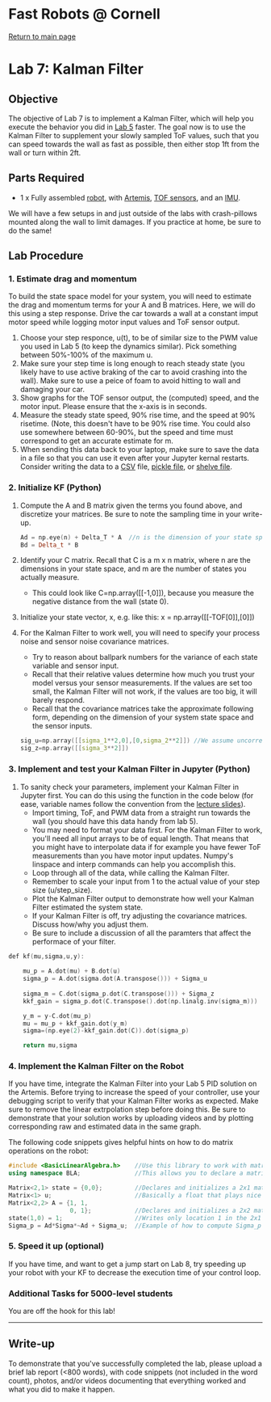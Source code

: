 # Fast Robots @ Cornell

[Return to main page](../index.md)

# Lab 7: Kalman Filter

## Objective

The objective of Lab 7 is to implement a Kalman Filter, which will help you execute the behavior you did in [Lab 5](Lab5.md) faster. The goal now is to use the Kalman Filter to supplement your slowly sampled ToF values, such that you can speed towards the wall as fast as possible, then either stop 1ft from the wall or turn within 2ft.

## Parts Required

* 1 x Fully assembled [robot](https://www.amazon.com/gp/product/B07VBFQP44/ref=ppx_yo_dt_b_asin_title_o00_s00?ie=UTF8&psc=1), with [Artemis](https://www.sparkfun.com/products/15443), [TOF sensors](https://www.pololu.com/product/3415), and an [IMU](https://www.digikey.com/en/products/detail/pimoroni-ltd/PIM448/10246391).

We will have a few setups in and just outside of the labs with crash-pillows mounted along the wall to limit damages. If you practice at home, be sure to do the same!


## Lab Procedure

### 1. Estimate drag and momentum 

To build the state space model for your system, you will need to estimate the drag and momentum terms for your A and B matrices. Here, we will do this using a step response. Drive the car towards a wall at a constant imput motor speed while logging motor input values and ToF sensor output. 
  1. Choose your step responce, u(t), to be of similar size to the PWM value you used in Lab 5 (to keep the dynamics similar). Pick something between 50%-100% of the maximum u.  
  2. Make sure your step time is long enough to reach steady state (you likely have to use active braking of the car to avoid crashing into the wall). Make sure to use a peice of foam to avoid hitting to wall and damaging your car.
  3. Show graphs for the TOF sensor output, the (computed) speed, and the motor input. Please ensure that the x-axis is in seconds.
  4. Measure the steady state speed, 90% rise time, and the speed at 90% risetime. (Note, this doesn't have to be 90% rise time. You could also use somewhere between 60-90%, but the speed and time must correspond to get an accurate estimate for m. 
  5. When sending this data back to your laptop, make sure to save the data in a file so that you can use it even after your Jupyter kernal restarts. Consider writing the data to a [CSV](https://docs.python.org/3/library/csv.html) file, [pickle file](https://docs.python.org/3/library/pickle.html), or [shelve file](https://docs.python.org/3/library/pickle.html). 

### 2. Initialize KF (Python)

1. Compute the A and B matrix given the terms you found above, and discretize your matrices. Be sure to note the sampling time in your write-up.

   ```cpp
   Ad = np.eye(n) + Delta_T * A  //n is the dimension of your state space 
   Bd = Delta_t * B
   ```

2. Identify your C matrix. Recall that C is a m x n matrix, where n are the dimensions in your state space, and m are the number of states you actually measure.
   - This could look like C=np.array([[-1,0]]), because you measure the negative distance from the wall (state 0).

3. Initialize your state vector, x, e.g. like this: x = np.array([[-TOF[0]],[0]])

4. For the Kalman Filter to work well, you will need to specify your process noise and sensor noise covariance matrices. 
   - Try to reason about ballpark numbers for the variance of each state variable and sensor input. 
   - Recall that their relative values determine how much you trust your model versus your sensor measurements. If the values are set too small, the Kalman Filter will not work, if the values are too big, it will barely respond.
   - Recall that the covariance matrices take the approximate following form, depending on the dimension of your system state space and the sensor inputs.

   ```cpp
   sig_u=np.array([[sigma_1**2,0],[0,sigma_2**2]]) //We assume uncorrelated noise, and therefore a diagonal matrix works.
   sig_z=np.array([[sigma_3**2]])
   ```

### 3. Implement and test your Kalman Filter in Jupyter (Python)

1. To sanity check your parameters, implement your Kalman Filter in Jupyter first. You can do this using the function in the code below (for ease, variable names follow the convention from the [lecture slides](../lectures/FastRobots2025_Lecture14_KFcont.pdf)). 
   - Import timing, ToF, and PWM data from a straight run towards the wall (you should have this data handy from lab 5).  
   - You may need to format your data first. For the Kalman Filter to work, you'll need all input arrays to be of equal length. That means that you might have to interpolate data if for example you have fewer ToF measurements than you have motor input updates. Numpy's linspace and interp commands can help you accomplish this. 
   - Loop through all of the data, while calling the Kalman Filter.
   - Remember to scale your input from 1 to the actual value of your step size (u/step_size).
   - Plot the Kalman Filter output to demonstrate how well your Kalman Filter estimated the system state.
   - If your Kalman Filter is off, try adjusting the covariance matrices. Discuss how/why you adjust them. 
   - Be sure to include a discussion of all the paramters that affect the performace of your filter.


```cpp
def kf(mu,sigma,u,y):
    
    mu_p = A.dot(mu) + B.dot(u) 
    sigma_p = A.dot(sigma.dot(A.transpose())) + Sigma_u
    
    sigma_m = C.dot(sigma_p.dot(C.transpose())) + Sigma_z
    kkf_gain = sigma_p.dot(C.transpose().dot(np.linalg.inv(sigma_m)))

    y_m = y-C.dot(mu_p)
    mu = mu_p + kkf_gain.dot(y_m)    
    sigma=(np.eye(2)-kkf_gain.dot(C)).dot(sigma_p)

    return mu,sigma
```

### 4. Implement the Kalman Filter on the Robot

If you have time, integrate the Kalman Filter into your Lab 5 PID solution on the Artemis. Before trying to increase the speed of your controller, use your debugging script to verify that your Kalman Filter works as expected. Make sure to remove the linear extrpolation step before doing this. Be sure to demonstrate that your solution works by uploading videos and by plotting corresponding raw and estimated data in the same graph. 

The following code snippets gives helpful hints on how to do matrix operations on the robot:

```cpp
#include <BasicLinearAlgebra.h>    //Use this library to work with matrices:
using namespace BLA;               //This allows you to declare a matrix

Matrix<2,1> state = {0,0};         //Declares and initializes a 2x1 matrix 
Matrix<1> u;                       //Basically a float that plays nice with the matrix operators
Matrix<2,2> A = {1, 1,
                 0, 1};            //Declares and initializes a 2x2 matrix
state(1,0) = 1;                    //Writes only location 1 in the 2x1 matrix.
Sigma_p = Ad*Sigma*~Ad + Sigma_u;  //Example of how to compute Sigma_p (~Ad equals Ad transposed) 
```

### 5. Speed it up (optional)

If you have time, and want to get a jump start on Lab 8, try speeding up your robot with your KF to decrease the execution time of your control loop.

### Additional Tasks for 5000-level students

You are off the hook for this lab!

---

## Write-up

To demonstrate that you've successfully completed the lab, please upload a brief lab report (<800 words), with code snippets (not included in the word count), photos, and/or videos documenting that everything worked and what you did to make it happen. 
